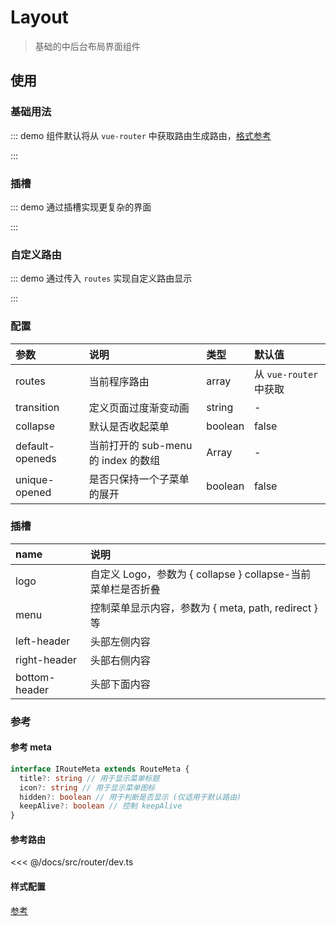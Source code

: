 # Layout

> 基础的中后台布局界面组件

## 使用

### 基础用法

::: demo 组件默认将从 `vue-router` 中获取路由生成路由，[格式参考](#参考)

<template>
  <pro-layout class="docs-layout" />
</template>

<style>
.docs-layout {
  border: 1px solid var(--c-border);
  height: 400px;
}
</style>

:::

### 插槽

::: demo 通过插槽实现更复杂的界面

<template>
  <pro-layout class="docs-layout">
    <template #logo="{ collapse }">
      <span style="line-height: 54px">{{ collapse ? 'L' : 'logo' }}</span>
    </template>
    <template #left-header>
      <span>left-header</span>
    </template>
    <template #right-header>
      <span>right-header</span>
    </template>
    <template #bottom-header>
      <span>bottom-header</span>
    </template>
  </pro-layout>
</template>

:::

### 自定义路由

::: demo 通过传入 `routes` 实现自定义路由显示

<template>
  <pro-layout :routes="routes" class="docs-layout" />
</template>

<script>
import { computed } from 'vue'
import { useRouter } from 'vue-router'

export default {
  setup() {
    const router = useRouter()
    const routes = computed(() => {
      const _routes = router.options.routes
      return _routes.find(item => item.path === '/zh-CN/components/').children
    })

    return {
      routes,
    }
  }
}
</script>

:::

### 配置

| 参数            | 说明                                | 类型    | 默认值                 |
| :-------------- | :---------------------------------- | :------ | :--------------------- |
| routes          | 当前程序路由                        | array   | 从 `vue-router` 中获取 |
| transition      | 定义页面过度渐变动画                | string  | -                      |
| collapse        | 默认是否收起菜单                    | boolean | false                  |
| default-openeds | 当前打开的 sub-menu 的 index 的数组 | Array   | -                      |
| unique-opened   | 是否只保持一个子菜单的展开          | boolean | false                  |

### 插槽

| name          | 说明                                                         |
| :------------ | :----------------------------------------------------------- |
| logo          | 自定义 Logo，参数为 { collapse } collapse-当前菜单栏是否折叠 |
| menu          | 控制菜单显示内容，参数为 { meta, path, redirect } 等         |
| left-header   | 头部左侧内容                                                 |
| right-header  | 头部右侧内容                                                 |
| bottom-header | 头部下面内容                                                 |

### 参考

#### 参考 meta

```ts
interface IRouteMeta extends RouteMeta {
  title?: string // 用于显示菜单标题
  icon?: string // 用于显示菜单图标
  hidden?: boolean // 用于判断是否显示 (仅适用于默认路由)
  keepAlive?: boolean // 控制 keepAlive
}
```

#### 参考路由

<<< @/docs/src/router/dev.ts

#### 样式配置

[参考](../guide/theme#提供配置的参数)
